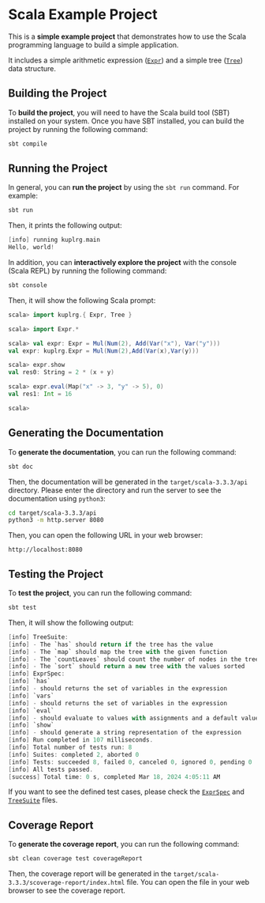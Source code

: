 # Scala Example Project

This is a **simple example project** that demonstrates how to use the Scala
programming language to build a simple application.

It includes a simple arithmetic expression
([`Expr`](src/main/scala/kuplrg/Expr.scala)) and a simple tree
([`Tree`](src/main/scala/kuplrg/Tree.scala)) data structure.

## Building the Project

To **build the project**, you will need to have the Scala build tool (SBT)
installed on your system. Once you have SBT installed, you can build the project
by running the following command:

```bash
sbt compile
```

## Running the Project

In general, you can **run the project** by using the `sbt run` command. For example:

```bash
sbt run
```
Then, it prints the following output:

```sbt
[info] running kuplrg.main
Hello, world!
```

In addition, you can **interactively explore the project** with the console
(Scala REPL) by running the following command:

```bash
sbt console
```

Then, it will show the following Scala prompt:

```scala
scala> import kuplrg.{ Expr, Tree }

scala> import Expr.*

scala> val expr: Expr = Mul(Num(2), Add(Var("x"), Var("y")))
val expr: kuplrg.Expr = Mul(Num(2),Add(Var(x),Var(y)))

scala> expr.show
val res0: String = 2 * (x + y)

scala> expr.eval(Map("x" -> 3, "y" -> 5), 0)
val res1: Int = 16

scala>
```


## Generating the Documentation

To **generate the documentation**, you can run the following command:

```bash
sbt doc
```

Then, the documentation will be generated in the `target/scala-3.3.3/api`
directory. Please enter the directory and run the server to see the
documentation using `python3`:

```bash
cd target/scala-3.3.3/api
python3 -m http.server 8080
```

Then, you can open the following URL in your web browser:

```
http://localhost:8080
```


## Testing the Project

To **test the project**, you can run the following command:

```bash
sbt test
```

Then, it will show the following output:

```sbt
[info] TreeSuite:
[info] - The `has` should return if the tree has the value
[info] - The `map` should map the tree with the given function
[info] - The `countLeaves` should count the number of nodes in the tree
[info] - The `sort` should return a new tree with the values sorted
[info] ExprSpec:
[info] `has`
[info] - should returns the set of variables in the expression
[info] `vars`
[info] - should returns the set of variables in the expression
[info] `eval`
[info] - should evaluate to values with assignments and a default value
[info] `show`
[info] - should generate a string representation of the expression
[info] Run completed in 107 milliseconds.
[info] Total number of tests run: 8
[info] Suites: completed 2, aborted 0
[info] Tests: succeeded 8, failed 0, canceled 0, ignored 0, pending 0
[info] All tests passed.
[success] Total time: 0 s, completed Mar 18, 2024 4:05:11 AM
```

If you want to see the defined test cases, please check the
[`ExprSpec`](src/test/scala/kuplrg/ExprSpec.scala) and
[`TreeSuite`](src/test/scala/kuplrg/TreeSuite.scala) files.


## Coverage Report

To **generate the coverage report**, you can run the following command:

```bash
sbt clean coverage test coverageReport
```

Then, the coverage report will be generated in the
`target/scala-3.3.3/scoverage-report/index.html` file. You can open the file in
your web browser to see the coverage report.
